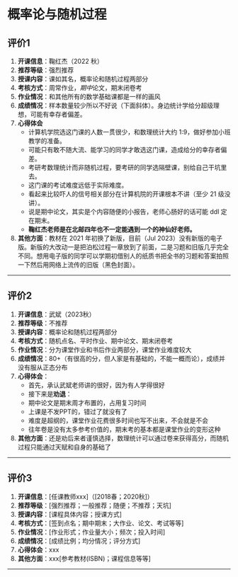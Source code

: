 # 概率论与随机过程

## 评价1

1. **开课信息**：鞠红杰（2022 秋）
2. **推荐等级**：强烈推荐
3. **授课内容**：课如其名，概率论和随机过程两部分
4. **考核方式**：周常作业，*期中*论文，期末闭卷考
5. **作业情况**：和其他所有的数学基础课都是一样的画风
6. **成绩情况**：样本数量较少所以不好说（下面斜体）。身边统计学给分超级理想，可能有幸存者偏差。
7. **心得体会**
   - 计算机学院选这门课的人数一贯很少，和数理统计大约 1:9，做好参加小班教学的准备。
   - 可能只有敢不随大流、能学习的同学才敢选这门课，造成给分的幸存者偏差。
   - 考研考数理统计而非随机过程，要考研的同学选隔壁课，别给自己干坑里去。
   - 这门课的考试难度远低于实际难度。
   - 看起来比较吓人的信号相关部分在计算机院的开课根本不讲（至少 21 级没讲）。
   - 说是期中论文，其实是个内容随便的小报告，老师心肠好的话可能 ddl 定在期末。
   - **鞠红杰老师是在北邮四年也不一定能遇到一个的神仙好老师。**
8. **其他方面**：教材在 2021 年初换了新版，目前（Jul 2023）没有新版的电子版。新版的大改动一是把泊松过程一章放到了前面，二是习题和旧版几乎完全不同。想用电子版的同学可以学期初借别人的纸质书把全书的习题和答案拍照一下然后用网络上流传的旧版（黑色封面）。

---

## 评价2

1. **开课信息**：武斌（2023秋）
2. **推荐等级**：不推荐
3. **授课内容**：概率论和随机过程两部分
4. **考核方式**：随机点名、平时作业、期中论文、期末闭卷考
5. **作业情况**：分为课堂作业和书后作业两部分，课堂作业难度较大
6. **成绩情况**：80+（有很高的分，但人家是有基础的，不能一概而论），成绩并没有服从正态分布
7. **心得体会**：
   - 首先，承认武斌老师讲的很好，因为有人学得很好
   - 接下来是**劝退**：
   - 期中论文是期末周才布置的，占用复习时间
   - 上课是不发PPT的，错过了就没有了
   - 难度是超纲的，课堂作业花费很多时间也写不出来，不会就是不会
   - 往年卷是没有太多参考价值的，期末考的基本都是课堂作业的变形这种
8. **其他方面**：还是劝后来者谨慎选择，数理统计可以通过卷来获得高分，而随机过程只能通过天赋和自身的基础了

---

## 评价3

1. **开课信息**：[任课教师xxx]（[2018春；2020秋]）
2. **推荐等级**：[强烈推荐；一般推荐；随便；不推荐；天坑]
3. **授课内容**：[课程具体内容；授课方式]
4. **考核方式**：[签到点名；期中期末；大作业、论文、考试等等]
5. **作业情况**：[作业形式；作业量大小；频次；投入时间]
6. **成绩情况**：[成绩比例；均分情况；评分方式]
7. **心得体会**：xxx
8. **其他方面**：xxx[参考教材(ISBN)；课程信息等等]

---

